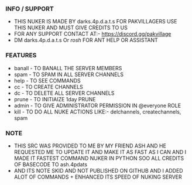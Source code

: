 ### INFO / SUPPORT
- THIS NUKER IS MADE BY darks.4p.d.a.t.s FOR PAKVILLAGERS USE THIS NUKER AND MUST GIVE CREDITS TO US
- FOR ANY SUPPORT CONTACT AT:- https://discord.gg/pakvillage
- DM darks.4p.d.a.t.s Or _rosh_ FOR ANT HELP OR ASSISTANT
### FEATURES
- banall - TO BANALL THE SERVER MEMBERS
- spam - TO SPAM IN ALL SERVER CHANNELS
- help - TO SEE COMMANDS
- cc - TO CREATE CHANNELS
- dc - TO DELETE ALL SERVER CHANNELS
- prune - TO INITIAIZE 1day PRUNE
- admin - TO GIVE ADMINISTRATOR PERMISSION IN @everyone ROLE
- kill - TO DO ALL NUKE ACTIONS LIKE:- delchannels, createchannels, spam
### NOTE
- THIS SRC WAS PROVIDED TO ME BY MY FRIEND ASH AND HE REQUESTED ME TO UPDATE IT AND MAKE IT AS FAST AS I CAN AND I MADE IT FASTEST COMMAND NUKER IN PYTHON SOO ALL CREDITS OF BASECODE TO ash.4pdats
- AND ITS NOTE SKID AND NOT PUBLISHED ON GITHUB AND I ADDED ALOT OF COMMANDS + ENHANCED ITS SPEED OF NUKING SERVER 
